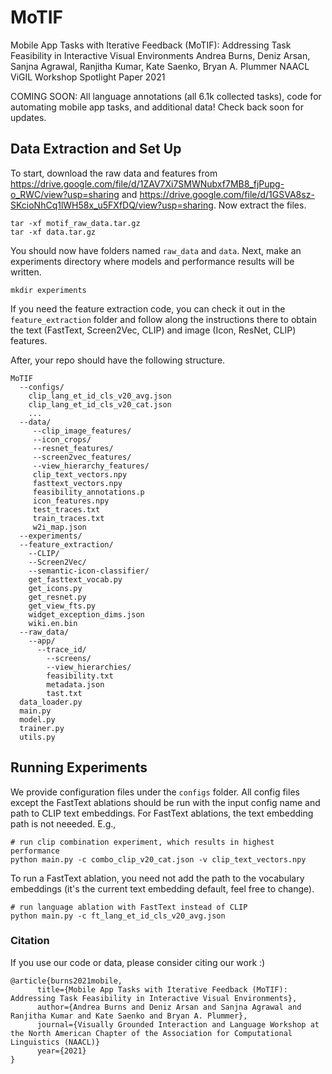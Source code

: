 # MoTIF
Mobile App Tasks with Iterative Feedback (MoTIF): Addressing Task Feasibility in Interactive Visual Environments
Andrea Burns, Deniz Arsan, Sanjna Agrawal, Ranjitha Kumar, Kate Saenko, Bryan A. Plummer
NAACL ViGIL Workshop Spotlight Paper 2021

COMING SOON: All language annotations (all 6.1k collected tasks), code for automating mobile app tasks, and additional data! Check back soon for updates. 

## Data Extraction and Set Up
To start, download the raw data and features from https://drive.google.com/file/d/1ZAV7Xi7SMWNubxf7MB8_fjPupg-o_RWC/view?usp=sharing and https://drive.google.com/file/d/1GSVA8sz-SKcioNhCq1lWH58x_u5FXfDQ/view?usp=sharing. Now extract the files.
```
tar -xf motif_raw_data.tar.gz
tar -xf data.tar.gz
```

You should now have folders named `raw_data` and `data`. Next, make an experiments directory where models and performance results will be written.

```
mkdir experiments
```

If you need the feature extraction code, you can check it out in the `feature_extraction` folder and follow along the instructions there to obtain the text (FastText, Screen2Vec, CLIP) and image (Icon, ResNet, CLIP) features.

After, your repo should have the following structure.
```
MoTIF
  --configs/
    clip_lang_et_id_cls_v20_avg.json
    clip_lang_et_id_cls_v20_cat.json
    ...
  --data/
     --clip_image_features/
     --icon_crops/
     --resnet_features/
     --screen2vec_features/
     --view_hierarchy_features/
     clip_text_vectors.npy
     fasttext_vectors.npy
     feasibility_annotations.p
     icon_features.npy
     test_traces.txt
     train_traces.txt
     w2i_map.json
  --experiments/
  --feature_extraction/
    --CLIP/
    --Screen2Vec/
    --semantic-icon-classifier/
    get_fasttext_vocab.py
    get_icons.py
    get_resnet.py
    get_view_fts.py
    widget_exception_dims.json
    wiki.en.bin
  --raw_data/
    --app/
      --trace_id/
        --screens/
        --view_hierarchies/
        feasibility.txt
        metadata.json
        tast.txt
  data_loader.py
  main.py
  model.py
  trainer.py
  utils.py
```

## Running Experiments
We provide configuration files under the `configs` folder. All config files except the FastText ablations should be run with the input config name and path to CLIP text embeddings. For FastText ablations, the text embedding path is not neeeded. E.g.,

```
# run clip combination experiment, which results in highest performance
python main.py -c combo_clip_v20_cat.json -v clip_text_vectors.npy
```

To run a FastText ablation, you need not add the path to the vocabulary embeddings (it's the current text embedding default, feel free to change).

```
# run language ablation with FastText instead of CLIP
python main.py -c ft_lang_et_id_cls_v20_avg.json
```

### Citation
If you use our code or data, please consider citing our work :)
```
@article{burns2021mobile,
      title={Mobile App Tasks with Iterative Feedback (MoTIF): Addressing Task Feasibility in Interactive Visual Environments}, 
      author={Andrea Burns and Deniz Arsan and Sanjna Agrawal and Ranjitha Kumar and Kate Saenko and Bryan A. Plummer},
      journal={Visually Grounded Interaction and Language Workshop at the North American Chapter of the Association for Computational Linguistics (NAACL)}
      year={2021}
}
```
